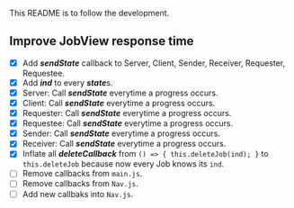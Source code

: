 This README is to follow the development.

## Improve JobView response time
- [x] Add ***sendState*** callback to Server, Client, Sender, Receiver, Requester, Requestee.
- [x] Add ***ind*** to every ***state***s.
- [x] Server: Call ***sendState*** everytime a progress occurs.
- [x] Client: Call ***sendState*** everytime a progress occurs.
- [x] Requester: Call ***sendState*** everytime a progress occurs.
- [x] Requestee: Call ***sendState*** everytime a progress occurs.
- [x] Sender: Call ***sendState*** everytime a progress occurs.
- [x] Receiver: Call ***sendState*** everytime a progress occurs.
- [x] Inflate all ***deleteCallback*** from `() => { this.deleteJob(ind); }` to `this.deleteJob` because now every Job knows its `ind`.
- [ ] Remove callbacks from `main.js`.
- [ ] Remove callbacks from `Nav.js`.
- [ ] Add new callbaks into `Nav.js`.
